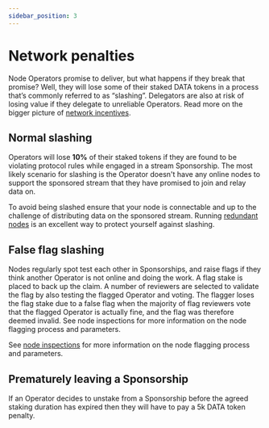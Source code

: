```yaml
---
sidebar_position: 3
---
```


# Network penalties
Node Operators promise to deliver, but what happens if they break that promise? Well, they will lose some of their staked DATA tokens in a process that’s commonly referred to as “slashing”. Delegators are also at risk of losing value if they delegate to unreliable Operators. Read more on the bigger picture of [network incentives](./network-incentives.md).

## Normal slashing
Operators will lose **10%** of their staked tokens if they are found to be violating protocol rules while engaged in a stream Sponsorship. The most likely scenario for slashing is the Operator doesn't have any online nodes to support the sponsored stream that they have promised to join and relay data on. 

To avoid being slashed ensure that your node is connectable and up to the challenge of distributing data on the sponsored stream. Running [redundant nodes](../network-roles/operators#node-redundancy-factor) is an excellent way to protect yourself against slashing.

## False flag slashing
Nodes regularly spot test each other in Sponsorships, and raise flags if they think another Operator is not online and doing the work. A flag stake is placed to back up the claim. A number of reviewers are selected to validate the flag by also testing the flagged Operator and voting.
The flagger loses the flag stake due to a false flag when the majority of flag reviewers vote that the flagged Operator is actually fine, and the flag was therefore deemed invalid.
See node inspections for more information on the node flagging process and parameters.

See [node inspections](./node-inspection.md) for more information on the node flagging process and parameters.

## Prematurely leaving a Sponsorship
If an Operator decides to unstake from a Sponsorship before the agreed staking duration has expired then they will have to pay a 5k DATA token penalty.
